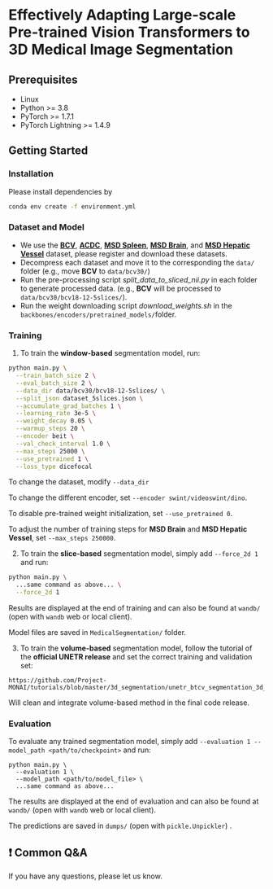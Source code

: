 # Effectively Adapting Large-scale Pre-trained Vision Transformers to 3D Medical Image Segmentation

## Prerequisites

- Linux
- Python >= 3.8
- PyTorch >= 1.7.1
- PyTorch Lightning >= 1.4.9

## Getting Started

### Installation

Please install dependencies by

```bash
conda env create -f environment.yml
```

### Dataset and Model

- We use the **[BCV](https://www.synapse.org/\#!Synapse:syn3193805/wiki/217789)**, **[ACDC](https://www.creatis.insa-lyon.fr/Challenge/acdc/)**, **[MSD Spleen](https://drive.google.com/file/d/1jzeNU1EKnK81PyTsrx0ujfNl-t0Jo8uE/view?usp=sharing)**, **[MSD Brain](https://drive.google.com/file/d/1A2IU8Sgea1h3fYLpYtFb2v7NYdMjvEhU/view?usp=sharing)**, and **[MSD Hepatic Vessel](https://drive.google.com/file/d/1qVrpV7vmhIsUxFiH189LmAn0ALbAPrgS/view?usp=sharing)** dataset, please register and download these datasets.
- Decompress each dataset and move it to the corresponding the `data/` folder (e.g., move **BCV** to `data/bcv30/`)
- Run the pre-processing script *split_data_to_sliced_nii.py* in each folder to generate processed data. (e.g., **BCV** will be processed to `data/bcv30/bcv18-12-5slices/`).
- Run the weight downloading script *download_weights.sh* in the `backbones/encoders/pretrained_models/`folder.

### Training

1. To train the **window-based** segmentation model, run:

```bash
python main.py \
  --train_batch_size 2 \
  --eval_batch_size 2 \
  --data_dir data/bcv30/bcv18-12-5slices/ \
  --split_json dataset_5slices.json \
  --accumulate_grad_batches 1 \
  --learning_rate 3e-5 \
  --weight_decay 0.05 \
  --warmup_steps 20 \
  --encoder beit \
  --val_check_interval 1.0 \
  --max_steps 25000 \
  --use_pretrained 1 \
  --loss_type dicefocal
```

To change the dataset, modify `--data_dir`

To change the different encoder, set `--encoder swint/videoswint/dino`.

To disable pre-trained weight initialization, set `--use_pretrained 0`.

To adjust the number of training steps for **MSD Brain** and **MSD Hepatic Vessel**, set `--max_steps 250000`.


2. To train the **slice-based** segmentation model, simply add `--force_2d 1` and run:

```bash
python main.py \
  ...same command as above... \
  --force_2d 1
```

Results are displayed at the end of training and can also be found at `wandb/` (open with `wandb` web or local client).

Model files are saved in `MedicalSegmentation/` folder. 

3. To train the **volume-based** segmentation model, follow the tutorial of the **official UNETR release** and set the correct training and validation set:

```
https://github.com/Project-MONAI/tutorials/blob/master/3d_segmentation/unetr_btcv_segmentation_3d_lightning.ipynb
```

Will clean and integrate volume-based method in the final code release.

### Evaluation

To evaluate any trained segmentation model, simply add `--evaluation 1 --model_path <path/to/checkpoint>` and run:

```
python main.py \
  --evaluation 1 \
  --model_path <path/to/model_file> \
  ...same command as above...
```

The results are displayed at the end of evaluation and can also be found at `wandb/` (open with `wandb` web or local client).

The predictions are saved in `dumps/` (open with `pickle.Unpickler`) .


## ❗ Common Q&A

If you have any questions, please let us know.
